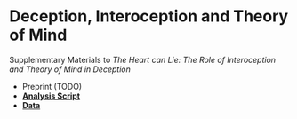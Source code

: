 # Deception, Interoception and Theory of Mind

Supplementary Materials to *The Heart can Lie: The Role of Interoception and Theory of Mind in Deception*

- Preprint (TODO)
- [**Analysis Script**](https://dominiquemakowski.github.io/DeceptionInteroTom/)
- [**Data**](https://github.com/DominiqueMakowski/DeceptionInteroTom/blob/main/data/data.csv)